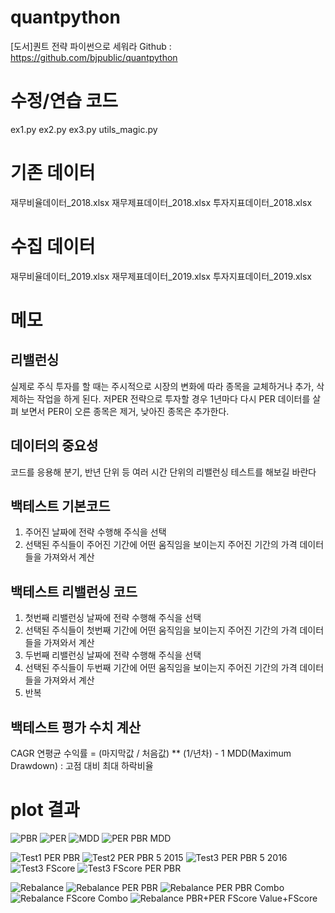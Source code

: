 # quantpython
[도서]퀀트 전략 파이썬으로 세워라
Github : https://github.com/bjpublic/quantpython

# 수정/연습 코드
ex1.py
ex2.py
ex3.py
utils_magic.py

# 기존 데이터
재무비율데이터_2018.xlsx
재무제표데이터_2018.xlsx
투자지표데이터_2018.xlsx

# 수집 데이터
재무비율데이터_2019.xlsx
재무제표데이터_2019.xlsx
투자지표데이터_2019.xlsx

# 메모

## 리밸런싱
실제로 주식 투자를 할 때는 주시적으로 시장의 변화에 따라 종목을 교체하거나 추가, 삭제하는 작업을 하게 된다.
저PER 전략으로 투자할 경우 1년마다 다시 PER 데이터를 살펴 보면서 PER이 오른 종목은 제거, 낮아진 종목은 추가한다.

## 데이터의 중요성
코드를 응용해 분기, 반년 단위 등 여러 시간 단위의 리밸런싱 테스트를 해보길 바란다

## 백테스트 기본코드
1. 주어진 날짜에 전략 수행해 주식을 선택
2. 선택된 주식들이 주어진 기간에 어떤 움직임을 보이는지 주어진 기간의 가격 데이터들을 가져와서 계산

## 백테스트 리밸런싱 코드
1. 첫번째 리밸런싱 날짜에 전략 수행해 주식을 선택
2. 선택된 주식들이 첫번째 기간에 어떤 움직임을 보이는지 주어진 기간의 가격 데이터들을 가져와서 계산
3. 두번째 리밸런싱 날짜에 전략 수행해 주식을 선택
4. 선택된 주식들이 두번째 기간에 어떤 움직임을 보이는지 주어진 기간의 가격 데이터들을 가져와서 계산
5. 반복

## 백테스트 평가 수치 계산
CAGR 연평균 수익률 =  (마지막값 / 처음값) ** (1/년차) - 1
MDD(Maximum Drawdown) : 고점 대비 최대 하락비율

# plot 결과
![PBR](./output/myplot_pbr.png)
![PER](./output/myplot_per.png)
![MDD](./output/myplot_MDD.png)
![PER PBR MDD](./output/myplot_PER_PBR_MDD.png)

![Test1 PER PBR](./output/myplot_test1_per_pbr.png)
![Test2 PER PBR 5 2015](./output/myplot_test2_per_pbr_5_2015.png)
![Test3 PER PBR 5 2016](./output/myplot_test2_per_pbr_5_2016.png)
![Test3 FScore](./output/myplot_test3_fscore.png)
![Test3 FScore PER PBR](./output/myplot_test3_fscore_per_pbr.png)

![Rebalance](./output/myplot_rebalance.png)
![Rebalance PER PBR](./output/myplot_rebal_per_pbr.png)
![Rebalance PER PBR Combo](./output/myplot_rebal_per_pbr_combo.png)
![Rebalance FScore Combo](./output/myplot_rebal_fscore_combo)
![Rebalance PBR+PER FScore Value+FScore](./output/myplot_rebal_PBR+PER_fscore_value+fscore.png)
